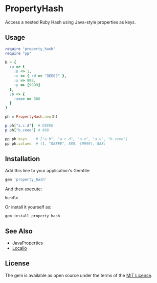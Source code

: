 # PropertyHash

Access a nested Ruby Hash using Java-style properties as keys.

## Usage

```rb
require "property_hash"
require "pp"

h = {
  :a => {
    :b => 1,
    :c => { :d => "DEEEE" },
    :x => 888,
    :y => [9999]
  },
  :b => {
    :zeee => 888
  }
}

ph = PropertyHash.new(h)

p ph["a.c.d"]  # DEEEE
p ph["b.zeee"] # 888

pp ph.keys    # ["a.b", "a.c.d", "a.x", "a.y", "b.zeee"]
pp ph.values  # [1, "DEEEE", 888, [9999], 888]
```

## Installation

Add this line to your application's Gemfile:

```ruby
gem 'property_hash'
```

And then execute:

    bundle

Or install it yourself as:

    gem install property_hash

## See Also

- [JavaProperties](https://github.com/jnbt/java-properties)
- [Localio](https://github.com/mrmans0n/localio)

## License

The gem is available as open source under the terms of the [MIT License](https://opensource.org/licenses/MIT).
